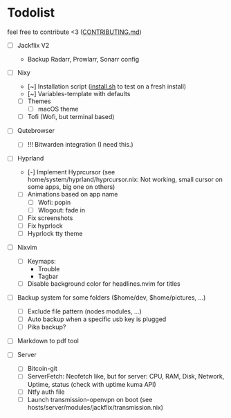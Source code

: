 # Todolist

feel free to contribute <3 ([CONTRIBUTING.md](CONTRIBUTING.md))

- [ ] Jackflix V2
  - Backup Radarr, Prowlarr, Sonarr config

- [ ] Nixy
  - [~] Installation script ([install.sh](./scripts/install.sh) to test on a fresh install)
  - [~] Variables-template with defaults
  - [ ] Themes
    - [ ] macOS theme
  - [ ] Tofi (Wofi, but terminal based)

- [ ] Qutebrowser
  - [ ] !!! Bitwarden integration (I need this.)

- [ ] Hyprland
  - [-] Implement Hyprcursor (see home/system/hyprland/hyprcursor.nix: Not working, small cursor on some apps, big one on others)
  - [ ] Animations based on app name
    - [ ] Wofi: popin
    - [ ] Wlogout: fade in
  - [ ] Fix screenshots
  - [ ] Fix hyprlock
  - [ ] Hyprlock tty theme

- [ ] Nixvim
  - [ ] Keymaps:
    - Trouble
    - Tagbar
  - [ ] Disable background color for headlines.nvim for titles

- [ ] Backup system for some folders ($home/dev, $home/pictures, ...)
  - [ ] Exclude file pattern (nodes modules, ...)
  - [ ] Auto backup when a specific usb key is plugged
  - [ ] Pika backup?

- [ ] Markdown to pdf tool

- [ ] Server
  - [ ] Bitcoin-git
  - [ ] ServerFetch: Neofetch like, but for server: CPU, RAM, Disk, Network, Uptime, status (check with uptime kuma API)
  - [ ] Ntfy auth file
  - [ ] Launch transmission-openvpn on boot (see hosts/server/modules/jackflix/transmission.nix)
